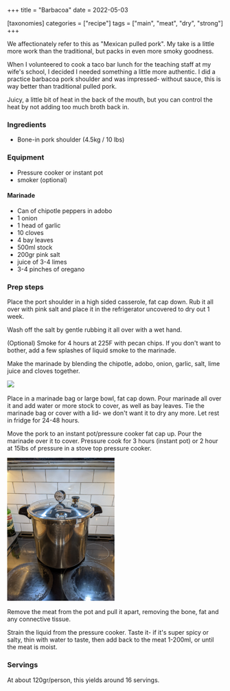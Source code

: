 +++
title = "Barbacoa"
date = 2022-05-03

[taxonomies]
categories = ["recipe"]
tags = ["main", "meat", "dry", "strong"]
+++

We affectionately refer to this as "Mexican pulled pork". My take is a little more work than the traditional, but packs in even more smoky goodness.

<!-- more -->


When I volunteered to cook a taco bar lunch for the teaching staff at my wife's school, I decided I needed
something a little more authentic.  I did a practice barbacoa pork shoulder and was impressed-
without sauce, this is way better than traditional pulled pork.

Juicy, a little bit of heat in the back of the mouth, but you can control the heat by not adding too much broth back in.


### Ingredients

- Bone-in pork shoulder (4.5kg / 10 lbs)

### Equipment

- Pressure cooker or instant pot
- smoker (optional)

#### Marinade

- Can of chipotle peppers in adobo
- 1 onion
- 1 head of garlic
- 10 cloves
- 4 bay leaves
- 500ml stock
- 200gr pink salt
- juice of 3-4 limes
- 3-4 pinches of oregano

### Prep steps

Place the port shoulder in a high sided casserole, fat cap down. Rub it all over with pink salt and place it in the refrigerator uncovered to dry out 1 week.

Wash off the salt by gentle rubbing it all over with a wet hand.

(Optional) Smoke for 4 hours at 225F with pecan chips. If you don't want to  bother, add a few splashes of liquid smoke to the marinade.

Make the marinade by blending the chipotle, adobo, onion, garlic, salt, lime juice and cloves together.

<img src="picture1.jpg" width=250>

Place in a marinade bag or large bowl, fat cap down.  Pour marinade all over it and add water or more stock to cover, as well as bay leaves. Tie
 the marinade bag or cover with a lid- we don't want it to dry any more. Let rest in fridge for 24-48 hours.

Move the pork to an instant pot/pressure cooker fat cap up.  Pour the marinade over it to cover.  Pressure cook for 3 hours (instant pot) or 2 hour at 15lbs of pressure in a stove top pressure cooker.

<img src="picture2.jpg" width=250>


Remove the meat from the pot and pull it apart, removing the bone, fat and any connective tissue.

Strain the liquid from the pressure cooker.  Taste it- if it's super spicy or salty, thin with water to taste, then add back to the meat 1-200ml, or until the meat is moist.


### Servings

At about 120gr/person, this yields around 16 servings. 
